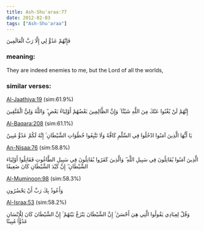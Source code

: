 ```yaml
---
title: Ash-Shu'araa:77
date: 2012-02-03
tags: ["Ash-Shu'araa"]
---
```

فَإِنَّهُمْ عَدُوٌّ لِي إِلَّا رَبَّ الْعَالَمِينَ
### meaning: 
They are indeed enemies to me, but the Lord of all the worlds,
### similar verses: 

[Al-Jaathiya:19](/45/19) (sim:61.9%)

إِنَّهُمْ لَنْ يُغْنُوا عَنْكَ مِنَ اللَّهِ شَيْئًا ۚ وَإِنَّ الظَّالِمِينَ بَعْضُهُمْ أَوْلِيَاءُ بَعْضٍ ۖ وَاللَّهُ وَلِيُّ الْمُتَّقِينَ

[Al-Baqara:208](/2/208) (sim:61.1%)

يَا أَيُّهَا الَّذِينَ آمَنُوا ادْخُلُوا فِي السِّلْمِ كَافَّةً وَلَا تَتَّبِعُوا خُطُوَاتِ الشَّيْطَانِ ۚ إِنَّهُ لَكُمْ عَدُوٌّ مُبِينٌ

[An-Nisaa:76](/4/76) (sim:58.8%)

الَّذِينَ آمَنُوا يُقَاتِلُونَ فِي سَبِيلِ اللَّهِ ۖ وَالَّذِينَ كَفَرُوا يُقَاتِلُونَ فِي سَبِيلِ الطَّاغُوتِ فَقَاتِلُوا أَوْلِيَاءَ الشَّيْطَانِ ۖ إِنَّ كَيْدَ الشَّيْطَانِ كَانَ ضَعِيفًا

[Al-Muminoon:98](/23/98) (sim:58.3%)

وَأَعُوذُ بِكَ رَبِّ أَنْ يَحْضُرُونِ

[Al-Israa:53](/17/53) (sim:58.2%)

وَقُلْ لِعِبَادِي يَقُولُوا الَّتِي هِيَ أَحْسَنُ ۚ إِنَّ الشَّيْطَانَ يَنْزَغُ بَيْنَهُمْ ۚ إِنَّ الشَّيْطَانَ كَانَ لِلْإِنْسَانِ عَدُوًّا مُبِينًا
